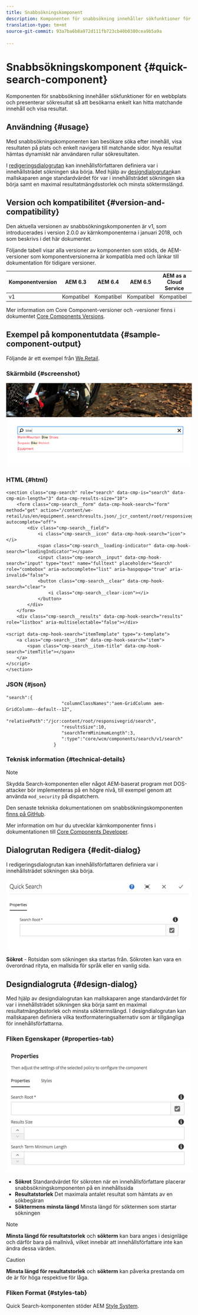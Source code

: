 ```yaml
---
title: Snabbsökningskomponent
description: Komponenten för snabbsökning innehåller sökfunktioner för en webbplats och presenterar sökresultat så att besökarna kan söka på webbplatsen och filtrera resultaten.
translation-type: tm+mt
source-git-commit: 93a7ba6b8a972d111fb723cb40b0380cea9b5a9a

---
```



# Snabbsökningskomponent {#quick-search-component}

Komponenten för snabbsökning innehåller sökfunktioner för en webbplats och presenterar sökresultat så att besökarna enkelt kan hitta matchande innehåll och visa resultat.

## Användning {#usage}

Med snabbsökningskomponenten kan besökare söka efter innehåll, visa resultaten på plats och enkelt navigera till matchande sidor. Nya resultat hämtas dynamiskt när användaren rullar sökresultaten.

I [redigeringsdialogrutan](#edit-dialog) kan innehållsförfattaren definiera var i innehållsträdet sökningen ska börja. Med hjälp av [designdialogrutan](#design-dialog)kan mallskaparen ange standardvärdet för var i innehållsträdet sökningen ska börja samt en maximal resultatmängdsstorlek och minsta söktermslängd.

## Version och kompatibilitet {#version-and-compatibility}

Den aktuella versionen av snabbsökningskomponenten är v1, som introducerades i version 2.0.0 av kärnkomponenterna i januari 2018, och som beskrivs i det här dokumentet.

Följande tabell visar alla versioner av komponenten som stöds, de AEM-versioner som komponentversionerna är kompatibla med och länkar till dokumentation för tidigare versioner.

| Komponentversion | AEM 6.3 | AEM 6.4 | AEM 6.5 | AEM as a Cloud Service |
|--- |--- |--- |--- |---|
| v1 | Kompatibel | Kompatibel | Kompatibel | Kompatibel |

Mer information om Core Component-versioner och -versioner finns i dokumentet [Core Components Versions](/help/versions.md).

## Exempel på komponentutdata {#sample-component-output}

Följande är ett exempel från [We.Retail](https://docs.adobe.com/content/help/en/experience-manager-65/developing/bestpractices/we-retail/we-retail.html).

### Skärmbild {#screenshot}

![](/help/assets/screen_shot_2018-01-19at094248.png)

### HTML {#html}

```
<section class="cmp-search" role="search" data-cmp-is="search" data-cmp-min-length="3" data-cmp-results-size="10">
    <form class="cmp-search__form" data-cmp-hook-search="form" method="get" action="/content/we-retail/us/en/equipment.searchresults.json/_jcr_content/root/responsivegrid/search" autocomplete="off">
        <div class="cmp-search__field">
            <i class="cmp-search__icon" data-cmp-hook-search="icon"></i>
            <span class="cmp-search__loading-indicator" data-cmp-hook-search="loadingIndicator"></span>
            <input class="cmp-search__input" data-cmp-hook-search="input" type="text" name="fulltext" placeholder="Search" role="combobox" aria-autocomplete="list" aria-haspopup="true" aria-invalid="false">
            <button class="cmp-search__clear" data-cmp-hook-search="clear">
                <i class="cmp-search__clear-icon"></i>
            </button>
        </div>
    </form>
    <div class="cmp-search__results" data-cmp-hook-search="results" role="listbox" aria-multiselectable="false"></div>
    
<script data-cmp-hook-search="itemTemplate" type="x-template">
    <a class="cmp-search__item" data-cmp-hook-search="item">
        <span class="cmp-search__item-title" data-cmp-hook-search="itemTitle"></span>
    </a>
</script>
</section>
```

### JSON {#json}

```
"search":{  
                     "columnClassNames":"aem-GridColumn aem-GridColumn--default--12",
                     "relativePath":"/jcr:content/root/responsivegrid/search",
                     "resultsSize":10,
                     "searchTermMinimumLength":3,
                     ":type":"core/wcm/components/search/v1/search"
                  }
```

### Teknisk information {#technical-details}

>[!NOTE]
>
>Skydda Search-komponenten eller något AEM-baserat program mot DOS-attacker bör implementeras på en högre nivå, till exempel genom att använda `mod_security` på dispatchern.

Den senaste tekniska dokumentationen om snabbsökningskomponenten [finns på GitHub](https://adobe.com/go/aem_cmp_tech_search_v1).

Mer information om hur du utvecklar kärnkomponenter finns i dokumentationen till [Core Components Developer](/help/developing/overview.md).

## Dialogrutan Redigera {#edit-dialog}

I redigeringsdialogrutan kan innehållsförfattaren definiera var i innehållsträdet sökningen ska börja.

![](/help/assets/screen_shot_2018-04-03at120132.png)

**Sökrot** - Rotsidan som sökningen ska startas från. Sökroten kan vara en överordnad rityta, en mallsida för språk eller en vanlig sida.

## Designdialogruta {#design-dialog}

Med hjälp av designdialogrutan kan mallskaparen ange standardvärdet för var i innehållsträdet sökningen ska börja samt en maximal resultatmängdsstorlek och minsta söktermslängd. I designdialogrutan kan mallskaparen definiera vilka textformateringsalternativ som är tillgängliga för innehållsförfattarna.

### Fliken Egenskaper {#properties-tab}

![](/help/assets/screen_shot_2018-04-03at120028.png)

* **Sökrot** Standardvärdet för sökroten när en innehållsförfattare placerar snabbsökningskomponenten på en innehållssida
* **Resultatstorlek** Det maximala antalet resultat som hämtats av en sökbegäran
* **Söktermens minsta längd** Minsta längd för söktermen som startar sökningen

>[!NOTE]
>
>**Minsta längd för resultatstorlek** och **sökterm** kan bara anges i designläge och därför bara på mallnivå, vilket innebär att innehållsförfattare inte kan ändra dessa värden.

>[!CAUTION]
>
>**Minsta längd för resultatstorlek** och **sökterm** kan påverka prestanda om de är för höga respektive för låga.

### Fliken Format {#styles-tab}

Quick Search-komponenten stöder AEM [Style System](/help/get-started/authoring.md#component-styling).
